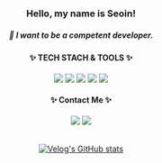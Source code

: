<div align=center>

### Hello, my name is Seoin!
##### 🌱 I want to be a competent developer.
 
 <h4>✨ TECH STACH & TOOLS ✨  </h4>
  <img src="https://img.shields.io/badge/HTML5-E34F26?style=flat-square&logo=HTML5&logoColor=white">
  <img src="https://img.shields.io/badge/JavaScript-F7DF1E?style=flat-square&logo=JavaScript&logoColor=white"/>
  <img src="https://img.shields.io/badge/CSS3-1572B6?style=flat-square&logo=CSS3&logoColor=white">
  <img src="https://img.shields.io/badge/React-61DAFB?style=flat-square&logo=React&logoColor=white"/>
  <img src="https://img.shields.io/badge/Visual%20Studio%20Code-007ACC.svg?&style=flat-square&logo=Visual%20Studio%20Code&logoColor=white"/>

 <h4>✨ Contact Me ✨ </h4>
  <a href="https://www.instagram.com/seoin10/" target="_blank">
  <img src="https://img.shields.io/badge/Instagram-E4405F?style=flat-square&logo=Instagram&logoColor=ffffff"/></a>
  <a href="mailto:seoin2269@naver.com" target="_blank">
  <img src="https://img.shields.io/badge/seoin2269@naver.com-EA4335?style=flat-square&logo=Gmail&logoColor=white"/>
  </a>
<br/>
<br/>

[![Velog's GitHub stats](https://velog-readme-stats.vercel.app/api?name=seoin1002)](https://velog.io/@seoin1002/posts)

</div>
